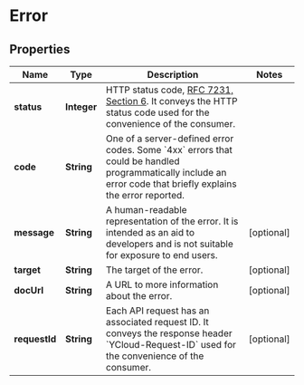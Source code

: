 

# Error


## Properties

| Name | Type | Description | Notes |
|------------ | ------------- | ------------- | -------------|
|**status** | **Integer** | HTTP status code, [RFC 7231, Section 6](https://datatracker.ietf.org/doc/html/rfc7231#section-6). It conveys the HTTP status code used for the convenience of the consumer. |  |
|**code** | **String** | One of a server-defined error codes. Some &#x60;4xx&#x60; errors that could be handled programmatically include an error code that briefly explains the error reported. |  |
|**message** | **String** | A human-readable representation of the error. It is intended as an aid to developers and is not suitable for exposure to end users. |  [optional] |
|**target** | **String** | The target of the error. |  [optional] |
|**docUrl** | **String** | A URL to more information about the error. |  [optional] |
|**requestId** | **String** | Each API request has an associated request ID. It conveys the response header &#x60;YCloud-Request-ID&#x60; used for the convenience of the consumer. |  [optional] |



